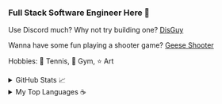 ### Full Stack Software Engineer Here 👋

<!--
**hongchris96/hongchris96** is a ✨ _special_ ✨ repository because its `README.md` (this file) appears on your GitHub profile.
-->

Use Discord much? Why not try building one? <a href="https://disguy.herokuapp.com/#/" target="_blank">DisGuy</a>

Wanna have some fun playing a shooter game? <a href="https://hongchris96.github.io/Geese-Shooter/" target="_blank">Geese Shooter</a>

Hobbies: 🎾 Tennis, 💪 Gym, ⭐ Art


<details closed>
  <summary>GitHub Stats 📈</summary>
  <br>
  
  [![GitHub stats](https://github-readme-stats.vercel.app/api?username=hongchris96&count_private=true)](https://github.com/hongchris96/github-readme-stats) 
  
</details>
<details closed>
  <summary>My Top Languages ☕ </summary>
  <br>
  
  [![Top Languages](https://github-readme-stats.vercel.app/api/top-langs/?username=hongchris96&count_private=true)](https://github.com/hongchris96/github-readme-stats) 
  
</details>
